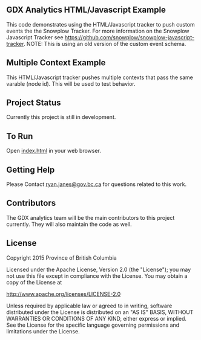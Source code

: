## GDX Analytics HTML/Javascript Example

This code demonstrates using the HTML/Javascript tracker to push custom events the the Snowplow Tracker. For more information on the Snowplow Javascript Tracker see https://github.com/snowplow/snowplow-javascript-tracker. NOTE: This is using an old version of the custom event schema. 

## Multiple Context Example

This HTML/Javascript tracker pushes multiple contexts that pass the same varable (node id). This will be used to test behavior.

## Project Status

Currently this project is still in development.

## To Run

Open [index.html](index.html) in your web browser. 

## Getting Help

Please Contact ryan.janes@gov.bc.ca for questions related to this work. 

## Contributors

The GDX analytics team will be the main contributors to this project currently. They will also maintain the code as well. 

## License

Copyright 2015 Province of British Columbia

Licensed under the Apache License, Version 2.0 (the "License");
you may not use this file except in compliance with the License.
You may obtain a copy of the License at

   http://www.apache.org/licenses/LICENSE-2.0

Unless required by applicable law or agreed to in writing, software
distributed under the License is distributed on an "AS IS" BASIS,
WITHOUT WARRANTIES OR CONDITIONS OF ANY KIND, either express or implied.
See the License for the specific language governing permissions and limitations under the License.

